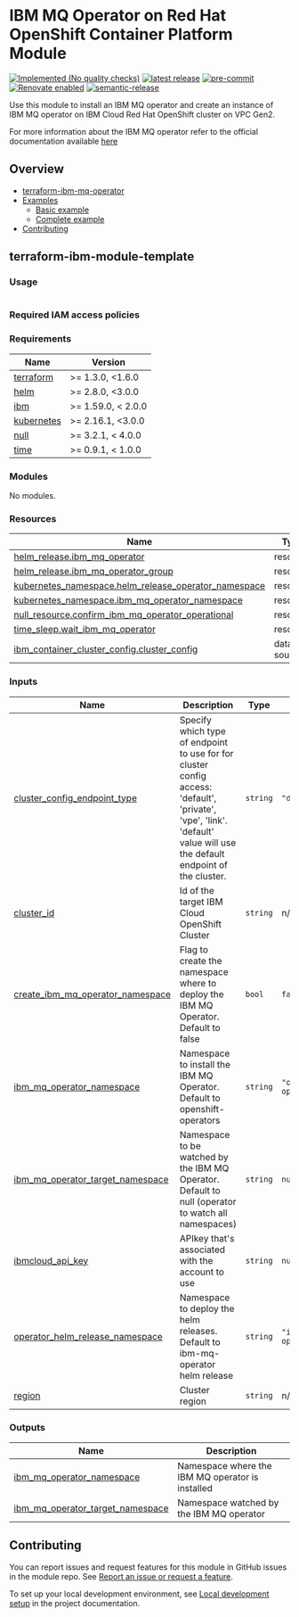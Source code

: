<!-- Update the title -->
# IBM MQ Operator on Red Hat OpenShift Container Platform Module

<!--
Update status and "latest release" badges:
  1. For the status options, see https://terraform-ibm-modules.github.io/documentation/#/badge-status
  2. Update the "latest release" badge to point to the correct module's repo. Replace "terraform-ibm-module-template" in two places.
-->
[![Implemented (No quality checks)](https://img.shields.io/badge/Status-Implemented%20(No%20quality%20checks)-yellowgreen)](https://terraform-ibm-modules.github.io/documentation/#/badge-status)
[![latest release](https://img.shields.io/github/v/release/terraform-ibm-modules/terraform-ibm-module-template?logo=GitHub&sort=semver)](https://github.com/terraform-ibm-modules/terraform-ibm-module-template/releases/latest)
[![pre-commit](https://img.shields.io/badge/pre--commit-enabled-brightgreen?logo=pre-commit&logoColor=white)](https://github.com/pre-commit/pre-commit)
[![Renovate enabled](https://img.shields.io/badge/renovate-enabled-brightgreen.svg)](https://renovatebot.com/)
[![semantic-release](https://img.shields.io/badge/%20%20%F0%9F%93%A6%F0%9F%9A%80-semantic--release-e10079.svg)](https://github.com/semantic-release/semantic-release)

<!-- Add a description of module(s) in this repo -->
Use this module to install an IBM MQ operator and create an instance of IBM MQ operator on IBM Cloud Red Hat OpenShift cluster on VPC Gen2.

For more information about the IBM MQ operator refer to the official documentation available [here](https://www.ibm.com/docs/en/ibm-mq/9.3?topic=mq-about)


<!-- Below content is automatically populated via pre-commit hook -->
<!-- BEGIN OVERVIEW HOOK -->
## Overview
* [terraform-ibm-mq-operator](#terraform-ibm-mq-operator)
* [Examples](./examples)
    * [Basic example](./examples/basic)
    * [Complete example](./examples/complete)
* [Contributing](#contributing)
<!-- END OVERVIEW HOOK -->


<!--
If this repo contains any reference architectures, uncomment the heading below and links to them.
(Usually in the `/reference-architectures` directory.)
See "Reference architecture" in Authoring Guidelines in the public documentation at
https://terraform-ibm-modules.github.io/documentation/#/implementation-guidelines?id=reference-architecture
-->
<!-- ## Reference architectures -->


<!-- This heading should always match the name of the root level module (aka the repo name) -->
## terraform-ibm-module-template

### Usage

<!--
Add an example of the use of the module in the following code block.

Use real values instead of "var.<var_name>" or other placeholder values
unless real values don't help users know what to change.
-->

```hcl

```

### Required IAM access policies

<!-- PERMISSIONS REQUIRED TO RUN MODULE
If this module requires permissions, uncomment the following block and update
the sample permissions, following the format.
Replace the sample Account and IBM Cloud service names and roles with the
information in the console at
Manage > Access (IAM) > Access groups > Access policies.
-->

<!--
You need the following permissions to run this module.

- Account Management
    - **Sample Account Service** service
        - `Editor` platform access
        - `Manager` service access
    - IAM Services
        - **Sample Cloud Service** service
            - `Administrator` platform access
-->

<!-- NO PERMISSIONS FOR MODULE
If no permissions are required for the module, uncomment the following
statement instead the previous block.
-->

<!-- No permissions are needed to run this module.-->


<!-- Below content is automatically populated via pre-commit hook -->
<!-- BEGINNING OF PRE-COMMIT-TERRAFORM DOCS HOOK -->
### Requirements

| Name | Version |
|------|---------|
| <a name="requirement_terraform"></a> [terraform](#requirement\_terraform) | >= 1.3.0, <1.6.0 |
| <a name="requirement_helm"></a> [helm](#requirement\_helm) | >= 2.8.0, <3.0.0 |
| <a name="requirement_ibm"></a> [ibm](#requirement\_ibm) | >= 1.59.0, < 2.0.0 |
| <a name="requirement_kubernetes"></a> [kubernetes](#requirement\_kubernetes) | >= 2.16.1, <3.0.0 |
| <a name="requirement_null"></a> [null](#requirement\_null) | >= 3.2.1, < 4.0.0 |
| <a name="requirement_time"></a> [time](#requirement\_time) | >= 0.9.1, < 1.0.0 |

### Modules

No modules.

### Resources

| Name | Type |
|------|------|
| [helm_release.ibm_mq_operator](https://registry.terraform.io/providers/hashicorp/helm/latest/docs/resources/release) | resource |
| [helm_release.ibm_mq_operator_group](https://registry.terraform.io/providers/hashicorp/helm/latest/docs/resources/release) | resource |
| [kubernetes_namespace.helm_release_operator_namespace](https://registry.terraform.io/providers/hashicorp/kubernetes/latest/docs/resources/namespace) | resource |
| [kubernetes_namespace.ibm_mq_operator_namespace](https://registry.terraform.io/providers/hashicorp/kubernetes/latest/docs/resources/namespace) | resource |
| [null_resource.confirm_ibm_mq_operator_operational](https://registry.terraform.io/providers/hashicorp/null/latest/docs/resources/resource) | resource |
| [time_sleep.wait_ibm_mq_operator](https://registry.terraform.io/providers/hashicorp/time/latest/docs/resources/sleep) | resource |
| [ibm_container_cluster_config.cluster_config](https://registry.terraform.io/providers/ibm-cloud/ibm/latest/docs/data-sources/container_cluster_config) | data source |

### Inputs

| Name | Description | Type | Default | Required |
|------|-------------|------|---------|:--------:|
| <a name="input_cluster_config_endpoint_type"></a> [cluster\_config\_endpoint\_type](#input\_cluster\_config\_endpoint\_type) | Specify which type of endpoint to use for for cluster config access: 'default', 'private', 'vpe', 'link'. 'default' value will use the default endpoint of the cluster. | `string` | `"default"` | no |
| <a name="input_cluster_id"></a> [cluster\_id](#input\_cluster\_id) | Id of the target IBM Cloud OpenShift Cluster | `string` | n/a | yes |
| <a name="input_create_ibm_mq_operator_namespace"></a> [create\_ibm\_mq\_operator\_namespace](#input\_create\_ibm\_mq\_operator\_namespace) | Flag to create the namespace where to deploy the IBM MQ Operator. Default to false | `bool` | `false` | no |
| <a name="input_ibm_mq_operator_namespace"></a> [ibm\_mq\_operator\_namespace](#input\_ibm\_mq\_operator\_namespace) | Namespace to install the IBM MQ Operator. Default to openshift-operators | `string` | `"openshift-operators"` | no |
| <a name="input_ibm_mq_operator_target_namespace"></a> [ibm\_mq\_operator\_target\_namespace](#input\_ibm\_mq\_operator\_target\_namespace) | Namespace to be watched by the IBM MQ Operator. Default to null (operator to watch all namespaces) | `string` | `null` | no |
| <a name="input_ibmcloud_api_key"></a> [ibmcloud\_api\_key](#input\_ibmcloud\_api\_key) | APIkey that's associated with the account to use | `string` | `null` | no |
| <a name="input_operator_helm_release_namespace"></a> [operator\_helm\_release\_namespace](#input\_operator\_helm\_release\_namespace) | Namespace to deploy the helm releases. Default to ibm-mq-operator helm release | `string` | `"ibm-mq-operator"` | no |
| <a name="input_region"></a> [region](#input\_region) | Cluster region | `string` | n/a | yes |

### Outputs

| Name | Description |
|------|-------------|
| <a name="output_ibm_mq_operator_namespace"></a> [ibm\_mq\_operator\_namespace](#output\_ibm\_mq\_operator\_namespace) | Namespace where the IBM MQ operator is installed |
| <a name="output_ibm_mq_operator_target_namespace"></a> [ibm\_mq\_operator\_target\_namespace](#output\_ibm\_mq\_operator\_target\_namespace) | Namespace watched by the IBM MQ operator |
<!-- END OF PRE-COMMIT-TERRAFORM DOCS HOOK -->

<!-- Leave this section as is so that your module has a link to local development environment set up steps for contributors to follow -->
## Contributing

You can report issues and request features for this module in GitHub issues in the module repo. See [Report an issue or request a feature](https://github.com/terraform-ibm-modules/.github/blob/main/.github/SUPPORT.md).

To set up your local development environment, see [Local development setup](https://terraform-ibm-modules.github.io/documentation/#/local-dev-setup) in the project documentation.
